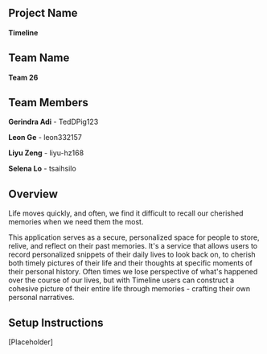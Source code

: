 ## Project Name

**Timeline**<br>


## Team Name

**Team 26**


## Team Members

**Gerindra Adi** - TedDPig123

**Leon Ge** - leon332157

**Liyu Zeng** - liyu-hz168

**Selena Lo** - tsaihsilo


## Overview

Life moves quickly, and often, we find it difficult to recall our cherished memories when we need them the most.

This application serves as a secure, personalized space for people to store, relive, and reflect on their past memories. It's a service that allows users to record personalized snippets of their daily lives to look back on, to cherish both timely pictures of their life and their thoughts at specific moments of their personal history. Often times we lose perspective of what's happened over the course of our lives, but with Timeline users can construct a cohesive picture of their entire life through memories - crafting their own personal narratives.


## Setup Instructions

[Placeholder]
